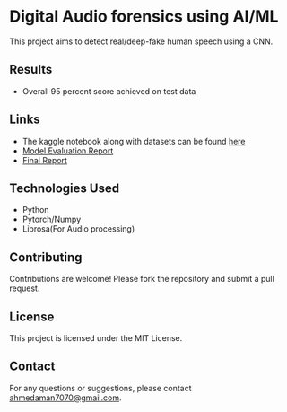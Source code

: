 # Digital Audio forensics using AI/ML

This project aims to detect real/deep-fake human speech using a CNN.

## Results

- Overall 95 percent score achieved on test data


## Links

- The kaggle notebook along with datasets can be found [here](https://www.kaggle.com/code/ahmadaman1/digital-audio-forensics-using-ai-ml)
- [Model Evaluation Report](https://github.com/ahmad70701/Digital-Audio-Forensics-using-AI-ML/blob/main/reports/model_evaluation_report_bc200401244.pdf)
- [Final Report](https://github.com/ahmad70701/Digital-Audio-Forensics-using-AI-ML/blob/main/reports/final_report_bc200401244.pdf)



## Technologies Used

- Python
- Pytorch/Numpy
- Librosa(For Audio processing)
## Contributing

Contributions are welcome! Please fork the repository and submit a pull request.

## License

This project is licensed under the MIT License.

## Contact

For any questions or suggestions, please contact [ahmedaman7070@gmail.com](mailto:ahmedaman7070@gmail.com).
